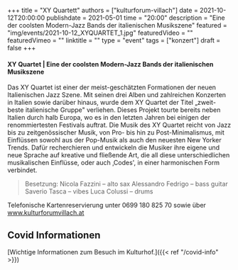 +++
title = "XY Quartett"
authors = ["kulturforum-villach"]
date = 2021-10-12T20:00:00
publishdate = 2021-05-01
time = "20:00"
description = "Eine der coolsten Modern-Jazz Bands der italienischen Musikszene"
featured = "img/events/2021-10-12_XYQUARTET_1.jpg"
featuredVideo = ""
featuredVimeo = ""
linktitle = ""
type = "event"
tags = ["konzert"]
draft = false
+++

#### XY Quartet | Eine der coolsten Modern-Jazz Bands der italienischen Musikszene

Das XY Quartet ist einer der meist-geschätzten Formationen der neuen Italienischen Jazz Szene. Mit seinen drei Alben und zahlreichen Konzerten in Italien sowie darüber hinaus, wurde dem XY Quartet der Titel „zweit-beste italienische Gruppe" verliehen. Dieses Projekt tourte bereits neben Italien durch halb Europa, wo es in den letzten Jahren bei einigen der renommiertesten Festivals auftrat. Die Musik des XY Quartet reicht von Jazz bis zu zeitgenössischer Musik, von Pro- bis hin zu Post-Minimalismus, mit Einflüssen sowohl aus der Pop-Musik als auch den neuesten New Yorker Trends. Dafür recherchieren und entwickeln die Musiker ihre eigene und neue Sprache auf kreative und fließende Art, die all diese unterschiedlichen musikalischen Einflüsse, oder auch ‚Codes', in einer harmonischen Form verbindet.

>Besetzung:
>Nicola Fazzini – alto sax
>Alessandro Fedrigo – bass guitar
>Saverio Tasca – vibes
>Luca Colussi – drums
 
Telefonische Kartenreservierung unter 0699 180 825 70 sowie über www.kulturforumvillach.at

 



## Covid Informationen

[Wichtige Informationen zum Besuch im Kulturhof.]({{< ref "/covid-info" >}})
